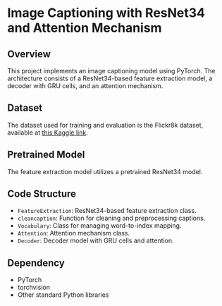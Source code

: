 # Image Captioning with ResNet34 and Attention Mechanism

## Overview

This project implements an image captioning model using PyTorch. The architecture consists of a ResNet34-based feature extraction model, a decoder with GRU cells, and an attention mechanism.

## Dataset

The dataset used for training and evaluation is the Flickr8k dataset, available at [this Kaggle link](https://www.kaggle.com/datasets/adityajn105/flickr8k).

## Pretrained Model

The feature extraction model utilizes a pretrained ResNet34 model.

## Code Structure

- `FeatureExtraction`: ResNet34-based feature extraction class.
- `cleancaption`: Function for cleaning and preprocessing captions.
- `Vocabulary`: Class for managing word-to-index mapping.
- `Attention`: Attention mechanism class.
- `Decoder`: Decoder model with GRU cells and attention.

## Dependency 
- PyTorch
- torchvision
- Other standard Python libraries
